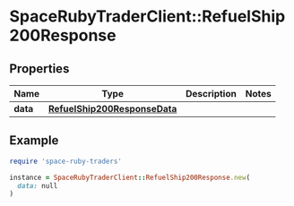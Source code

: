 # SpaceRubyTraderClient::RefuelShip200Response

## Properties

| Name | Type | Description | Notes |
| ---- | ---- | ----------- | ----- |
| **data** | [**RefuelShip200ResponseData**](RefuelShip200ResponseData.md) |  |  |

## Example

```ruby
require 'space-ruby-traders'

instance = SpaceRubyTraderClient::RefuelShip200Response.new(
  data: null
)
```


